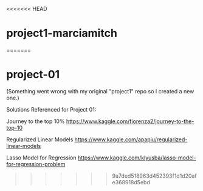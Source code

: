 <<<<<<< HEAD
# project1-marciamitch
=======
# project-01

(Something went wrong with my original "project1" repo so I created a new one.)


Solutions Referenced for Project 01:

Journey to the top 10%
https://www.kaggle.com/fiorenza2/journey-to-the-top-10

Regularized Linear Models
https://www.kaggle.com/apapiu/regularized-linear-models

Lasso Model for Regression
https://www.kaggle.com/klyusba/lasso-model-for-regression-problem


>>>>>>> 9a7ded518963d452393f1d1d20afe368918d5ebd
